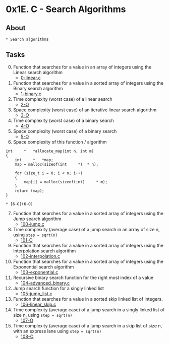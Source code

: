 # 0x1E. C - Search Algorithms

## About
	* Search algorithms

## Tasks
0. Function that searches for a value in an array of integers using the Linear search algorithm
	* [0-linear.c](0-linear.c)
1. Function that searches for a value in a sorted array of integers using the Binary search algorithm
	* [1-binary.c](1-binary.c)
2. Time complexity (worst case) of a linear search
	* [2-O](2-O)
3. Space complexity (worst case) of an iterative linear search algorithm
	* [3-O](3-O)
4. Time complexity (worst case) of a binary search 
	* [4-O](4-O)
5. Space complexity (worst case) of a binary search
	* [5-O](5-O)
6. Space complexity of this function / algorithm
```
int 	*	*allocate_map(int n, int m)
{
	int 	*	*map;
	map = malloc(sizeof(int 	*) 	* n);

	for (size_t i = 0; i < n; i++)
	{
		map[i] = malloc(sizeof(int) 	* m);
	}
	return (map);
}
```
	* [6-O](6-O)
7. Function that searches for a value in a sorted array of integers using the Jump search algorithm
	* [100-jump.c](100-jump.c)
8. Time complexity (average case) of a jump search in an array of size n, using `step = sqrt(n)`
	* [101-O](101-O)
9. Function that searches for a value in a sorted array of integers using the Interpolation search algorithm
	* [102-interpolation.c](102-interpolation.c)
10. Function that searches for a value in a sorted array of integers using the Exponential search algorithm
	* [103-exponential.c](103-exponential.c)
11. Recursive binary search function for the right most index of a value
	* [104-advanced_binary.c](104-advanced_binary.c)
12. Jump search function for a singly linked list
	* [105-jump_list.c](105-jump_list.c)
13. Function that searches for a value in a sorted skip linked list of integers.
	* [106-linear_skip.c](106-linear_skip.c)
14. Time complexity (average case) of a jump search in a singly linked list of size n, using `step = sqrt(n)`
	* [107-O](107-O)
15. Time complexity (average case) of a jump search in a skip list of size n, with an express lane using `step = sqrt(n)`
	* [108-O](108-O)
